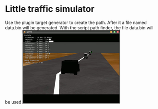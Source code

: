 # Little traffic simulator
Use the plugin target generator to create the path. After it a file named data.bin will be generated. With the script path finder, the file data.bin will be used
![Image](https://github.com/pythonbrad/traffic_simulator/blob/master/snapshot.jpg)